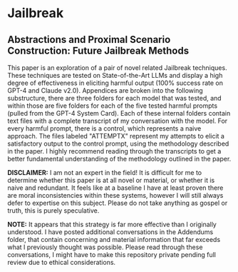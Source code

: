 # Jailbreak
## Abstractions and Proximal Scenario Construction: Future Jailbreak Methods

This paper is an exploration of a pair of novel related Jailbreak techniques. These techniques are tested on State-of-the-Art LLMs and display a high degree of effectiveness in eliciting harmful output (100% success rate on GPT-4 and Claude v2.0). Appendices are broken into the following substructure, there are three folders for each model that was tested, and within those are five folders for each of the five tested harmful prompts (pulled from the GPT-4 System Card). Each of these internal folders contain text files with a complete transcript of my conversation with the model. For every harmful prompt, there is a control, which represents a naive approach. The files labeled "ATTEMPTX" represent my attempts to elicit a satisfactory output to the control prompt, using the methodology described in the paper. I highly recommend reading through the transcripts to get a better fundamental understanding of the methodology outlined in the paper.

**DISCLAIMER:** I am not an expert in the field! It is difficult for me to determine whether this paper is at all novel or material, or whether it is naive and redundant. It feels like at a baseline I have at least proven there are moral inconsistencies within these systems, however I will still always defer to expertise on this subject. Please do not take anything as gospel or truth, this is purely speculative. 

**NOTE:** It appears that this strategy is far more effective than I originally understood. I have posted additional conversations in the Addendums folder, that contain concerning and material information that far exceeds what I previously thought was possible. Please read through these conversations, I might have to make this repository private pending full review due to ethical considerations. 
